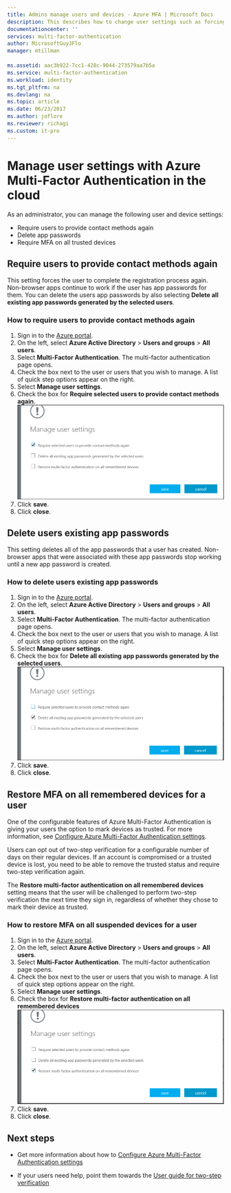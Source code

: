```yaml
---
title: Admins manage users and devices - Azure MFA | Microsoft Docs
description: This describes how to change user settings such as forcing the users to do the proof-up process again.
documentationcenter: ''
services: multi-factor-authentication
author: MicrosoftGuyJFlo
manager: mtillman

ms.assetid: aac3b922-7cc1-428c-9044-273579aa7b5a
ms.service: multi-factor-authentication
ms.workload: identity
ms.tgt_pltfrm: na
ms.devlang: na
ms.topic: article
ms.date: 06/23/2017
ms.author: joflore
ms.reviewer: richagi
ms.custom: it-pro
---
```

# Manage user settings with Azure Multi-Factor Authentication in the cloud
As an administrator, you can manage the following user and device settings:

* Require users to provide contact methods again
* Delete app passwords
* Require MFA on all trusted devices 

## Require users to provide contact methods again
This setting forces the user to complete the registration process again. Non-browser apps continue to work if the user has app passwords for them.  You can delete the users app passwords by also selecting **Delete all existing app passwords generated by the selected users**.

### How to require users to provide contact methods again
1. Sign in to the [Azure portal](https://portal.azure.com).
2. On the left, select **Azure Active Directory** > **Users and groups** > **All users**.
3. Select **Multi-Factor Authentication**. The multi-factor authentication page opens. 
4. Check the box next to the user or users that you wish to manage. A list of quick step options appear on the right. 
5. Select **Manage user settings**.
6. Check the box for **Require selected users to provide contact methods again**.
   ![Provide contact methods](./media/howto-mfa-userdevicesettings/reproofup.png)
7. Click **save**.
8. Click **close**.

## Delete users existing app passwords
This setting deletes all of the app passwords that a user has created. Non-browser apps that were associated with these app passwords stop working until a new app password is created.

### How to delete users existing app passwords
1. Sign in to the [Azure portal](https://portal.azure.com).
2. On the left, select **Azure Active Directory** > **Users and groups** > **All users**.
3. Select **Multi-Factor Authentication**. The multi-factor authentication page opens. 
6. Check the box next to the user or users that you wish to manage. A list of quick step options appear on the right. 
7. Select **Manage user settings**.
8. Check the box for **Delete all existing app passwords generated by the selected users**.
   ![Delete app passwords](./media/howto-mfa-userdevicesettings/deleteapppasswords.png)
9. Click **save**.
10. Click **close**.

## Restore MFA on all remembered devices for a user
One of the configurable features of Azure Multi-Factor Authentication is giving your users the option to mark devices as trusted. For more information, see [Configure Azure Multi-Factor Authentication settings](howto-mfa-mfasettings.md#remember-multi-factor-authentication-for-devices-that-users-trust).

Users can opt out of two-step verification for a configurable number of days on their regular devices. If an account is compromised or a trusted device is lost, you need to be able to remove the trusted status and require two-step verification again.

The **Restore multi-factor authentication on all remembered devices** setting means that the user will be challenged to perform two-step verification the next time they sign in, regardless of whether they chose to mark their device as trusted. 

### How to restore MFA on all suspended devices for a user
1. Sign in to the [Azure portal](https://portal.azure.com).
2. On the left, select **Azure Active Directory** > **Users and groups** > **All users**.
3. Select **Multi-Factor Authentication**. The multi-factor authentication page opens. 
6. Check the box next to the user or users that you wish to manage. A list of quick step options appear on the right. 
7. Select **Manage user settings**.
8. Check the box for **Restore multi-factor authentication on all remembered devices**
   ![Delete app passwords](./media/howto-mfa-userdevicesettings/rememberdevices.png)
9. Click **save**.
10. Click **close**.

## Next steps

- Get more information about how to [Configure Azure Multi-Factor Authentication settings](howto-mfa-mfasettings.md)

- If your users need help, point them towards the [User guide for two-step verification](./../../multi-factor-authentication/end-user/multi-factor-authentication-end-user.md)
